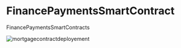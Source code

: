 # FinancePaymentsSmartContract
FinancePaymentsSmartContracts


![mortgagecontractdeployement](https://user-images.githubusercontent.com/61128114/165011753-f8a2f0b5-16e1-4707-b1c6-6bdd18c2228a.png)
